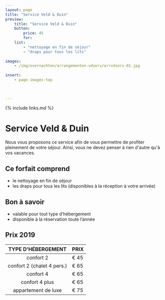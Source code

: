 ```yaml
---
layout: page
title: "Service Veld & Duin"
preview: 
    title: "Service Veld & Duin"
    button:
        price: 45
        for: 
    list:
        - "nettoyage en fin de séjour"
        - "draps pour tous les lits"
        
images:
    - /img/overnachten/arrangementen-vdserv/arrvdserv-01.jpg
    
insert:
    - page-images-top
    
    
    
---
```


{% include links.md %}


# Service Veld & Duin

Nous vous proposons ce service afin de vous permettre de profiter pleinement de votre séjour. Ainsi, vous ne devez penser à rien d'autre qu'à vos vacances.

## Ce forfait comprend

- le nettoyage en fin de séjour
- les draps pour tous les lits (disponibles à la réception à votre arrivée)


## Bon à savoir

- valable pour tout type d’hébergement
- disponible à la réservation toute l’année


## Prix 2019

TYPE D'HÉBERGEMENT  | PRIX
:------------------:|:-----------             
confort 2           |€ 45
confort 2 (chalet 4 pers.)|€ 65
confort 4           |€ 65         
confort 4 plus      |€ 65  
appartement de luxe |€ 75        
        



